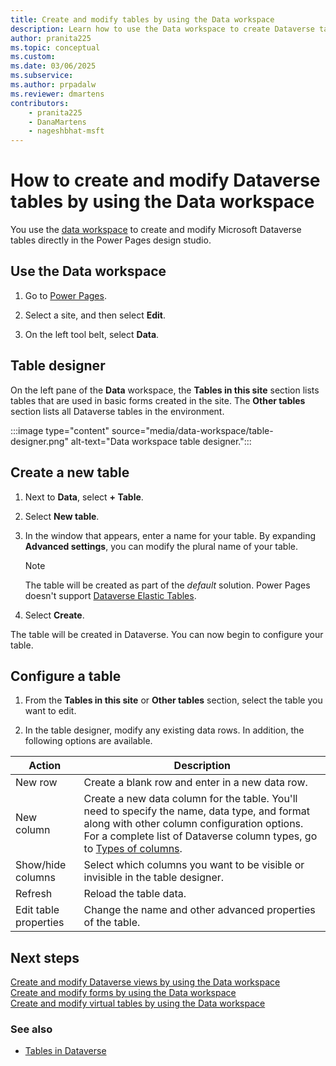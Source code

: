 ```yaml
---
title: Create and modify tables by using the Data workspace
description: Learn how to use the Data workspace to create Dataverse tables.
author: pranita225
ms.topic: conceptual
ms.custom: 
ms.date: 03/06/2025
ms.subservice:
ms.author: prpadalw
ms.reviewer: dmartens
contributors:
    - pranita225
    - DanaMartens
    - nageshbhat-msft
---
```


# How to create and modify Dataverse tables by using the Data workspace

You use the [data workspace](..\getting-started\use-data-workspace.md) to create and modify Microsoft Dataverse tables directly in the Power Pages design studio. 

## Use the Data workspace

1. Go to [Power Pages](https://make.powerpages.microsoft.com/).

1. Select a site, and then select **Edit**.

1. On the left tool belt, select **Data**.

## Table designer

On the left pane of the **Data** workspace, the **Tables in this site** section lists tables that are used in basic forms created in the site. The **Other tables** section lists all Dataverse tables in the environment.

:::image type="content" source="media/data-workspace/table-designer.png" alt-text="Data workspace table designer.":::

## Create a new table

1. Next to **Data**, select **+ Table**.

1. Select **New table**.

1. In the window that appears, enter a name for your table. By expanding **Advanced settings**, you can modify the plural name of your table.

    > [!NOTE]
    > The table will be created as part of the *default* solution.
    > Power Pages doesn't support [Dataverse Elastic Tables](/power-apps/maker/data-platform/create-edit-elastic-tables).

1. Select **Create**.

The table will be created in Dataverse. You can now begin to configure your table.

## Configure a table

1. From the **Tables in this site** or **Other tables** section, select the table you want to edit.

1. In the table designer, modify any existing data rows. In addition, the following options are available.

| Action | Description |
| - | - |
| New row | Create a blank row and enter in a new data row. |
| New column | Create a new data column for the table. You'll need to specify the name, data type, and format along with other column configuration options. For a complete list of Dataverse column types, go to [Types of columns](/power-apps/maker/data-platform/types-of-fields). |
| Show/hide columns | Select which columns you want to be visible or invisible in the table designer. |
| Refresh | Reload the table data. |
| Edit table properties | Change the name and other advanced properties of the table. |

## Next steps

[Create and modify Dataverse views by using the Data workspace](data-workspace-views.md)<br>
[Create and modify forms by using the Data workspace](data-workspace-forms.md) <br>
[Create and modify virtual tables by using the Data workspace](data-workspace-virtual-tables.md)

### See also

- [Tables in Dataverse](/power-apps/maker/data-platform/entity-overview/)


